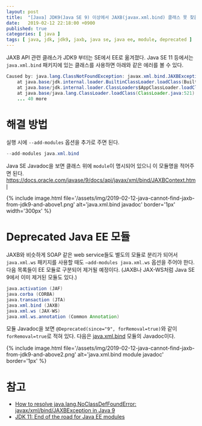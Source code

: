 ```yaml
---
layout: post
title:  "[Java] JDK9(Java SE 9) 이상에서 JAXB(javax.xml.bind) 클래스 못 찾음 문제"
date:   2019-02-12 22:18:00 +0900
published: true
categories: [ java ]
tags: [ java, jdk, jdk9, jaxb, java se, java ee, module, deprecated ]
---
```


JAXB API 관련 클래스가 JDK9 부터는 SE에서 EE로 옮겨졌다. Java SE 11 등에서는 `java.xml.bind` 패키지에 있는 클래스를 사용하면 아래와 같은 에러를 볼 수 있다.

```java
Caused by: java.lang.ClassNotFoundException: javax.xml.bind.JAXBException
    at java.base/jdk.internal.loader.BuiltinClassLoader.loadClass(BuiltinClassLoader.java:583)
    at java.base/jdk.internal.loader.ClassLoaders$AppClassLoader.loadClass(ClassLoaders.java:178)
    at java.base/java.lang.ClassLoader.loadClass(ClassLoader.java:521)
    ... 40 more
```


# 해결 방법

실행 시에 `--add-modules` 옵션을 추가로 주면 된다.

```java
--add-modules java.xml.bind
```

Java SE Javadoc을 보면 클래스 위에 `module`이 명시되어 있으니 이 모듈명을 적어주면 된다. <https://docs.oracle.com/javase/9/docs/api/javax/xml/bind/JAXBContext.html>

{% include image.html file='/assets/img/2019-02-12-java-cannot-find-jaxb-from-jdk9-and-above1.png' alt='java.xml.bind javadoc' border='1px' width='300px' %}


# Deprecated Java EE 모듈

JAXB와 비슷하게 SOAP 같은 web service들도 별도의 모듈로 분리가 되어서 `java.xml.ws` 패키지를 사용할 때도 `—add-modules java.xml.ws` 옵션을 주어야 한다. 다음 목록들이 EE 모듈로 구분되어 제거될 예정이다. (JAXB나 JAX-WS처럼 Java SE 9에서 이미 제거된 모듈도 있다.)

```java
java.activation (JAF)
java.corba (CORBA)
java.transaction (JTA)
java.xml.bind (JAXB)
java.xml.ws (JAX-WS)
java.xml.ws.annotation (Common Annotation)
```

모듈 Javadoc을 보면 `@Deprecated(since="9", forRemoval=true)`와 같이 `forRemoval=true`로 적혀 있다. 다음은 [java.xml.bind](https://docs.oracle.com/javase/9/docs/api/java.xml.bind-summary.html) 모듈의 Javadoc이다.

{% include image.html file='/assets/img/2019-02-12-java-cannot-find-jaxb-from-jdk9-and-above2.png' alt='java.xml.bind module javadoc' border='1px' %}


# 참고

- [How to resolve java.lang.NoClassDefFoundError: javax/xml/bind/JAXBException in Java 9](https://stackoverflow.com/questions/43574426/how-to-resolve-java-lang-noclassdeffounderror-javax-xml-bind-jaxbexception-in-j)
- [JDK 11: End of the road for Java EE modules](https://jaxenter.com/jdk-11-java-ee-modules-140674.html)
